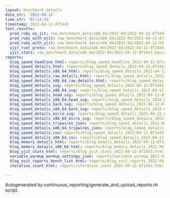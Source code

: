 ```yaml
---
layout: benchmark_details
date_str: '2022-04-12'
time_str: '07:14:43'
timestamp: 2022-04-12-071443
test_results:
  prod_ruby_no_jit: raw_benchmark_data/x86_64/2022-04/2022-04-12-071443_basic_benchmark_prod_ruby_no_jit.json
  prod_ruby_with_mjit: raw_benchmark_data/x86_64/2022-04/2022-04-12-071443_basic_benchmark_prod_ruby_with_mjit.json
  prod_ruby_with_yjit: raw_benchmark_data/x86_64/2022-04/2022-04-12-071443_basic_benchmark_prod_ruby_with_yjit.json
  yjit_rust_proto: raw_benchmark_data/x86_64/2022-04/2022-04-12-071443_basic_benchmark_yjit_rust_proto.json
  yjit_stats: raw_benchmark_data/x86_64/2022-04/2022-04-12-071443_basic_benchmark_yjit_stats.json
reports:
  blog_speed_headline_html: reports/blog_speed_headline_2022-04-12-071443.html
  blog_speed_details_html: reports/blog_speed_details_2022-04-12-071443.html
  blog_speed_details_x86_64_html: reports/blog_speed_details_2022-04-12-071443.x86_64.html
  blog_speed_details_raw_details_html: reports/blog_speed_details_2022-04-12-071443.raw_details.html
  blog_speed_details_x86_64_raw_details_html: reports/blog_speed_details_2022-04-12-071443.x86_64.raw_details.html
  blog_speed_details_svg: reports/blog_speed_details_2022-04-12-071443.svg
  blog_speed_details_x86_64_svg: reports/blog_speed_details_2022-04-12-071443.x86_64.svg
  blog_speed_details_head_svg: reports/blog_speed_details_2022-04-12-071443.head.svg
  blog_speed_details_x86_64_head_svg: reports/blog_speed_details_2022-04-12-071443.x86_64.head.svg
  blog_speed_details_back_svg: reports/blog_speed_details_2022-04-12-071443.back.svg
  blog_speed_details_x86_64_back_svg: reports/blog_speed_details_2022-04-12-071443.x86_64.back.svg
  blog_speed_details_micro_svg: reports/blog_speed_details_2022-04-12-071443.micro.svg
  blog_speed_details_x86_64_micro_svg: reports/blog_speed_details_2022-04-12-071443.x86_64.micro.svg
  blog_speed_details_tripwires_json: reports/blog_speed_details_2022-04-12-071443.tripwires.json
  blog_speed_details_x86_64_tripwires_json: reports/blog_speed_details_2022-04-12-071443.x86_64.tripwires.json
  blog_speed_details_csv: reports/blog_speed_details_2022-04-12-071443.csv
  blog_speed_details_x86_64_csv: reports/blog_speed_details_2022-04-12-071443.x86_64.csv
  blog_memory_details_html: reports/blog_memory_details_2022-04-12-071443.html
  blog_memory_details_x86_64_html: reports/blog_memory_details_2022-04-12-071443.x86_64.html
  blog_yjit_stats_html: reports/blog_yjit_stats_2022-04-12-071443.html
  variable_warmup_warmup_settings_json: reports/variable_warmup_2022-04-12-071443.warmup_settings.json
  blog_exit_reports_bench_list_html: reports/blog_exit_reports_2022-04-12-071443.bench_list.html
  iteration_count_html: reports/iteration_count_2022-04-12-071443.html

---
```

Autogenerated by continuous_reporting/generate_and_upload_reports.rb script.
